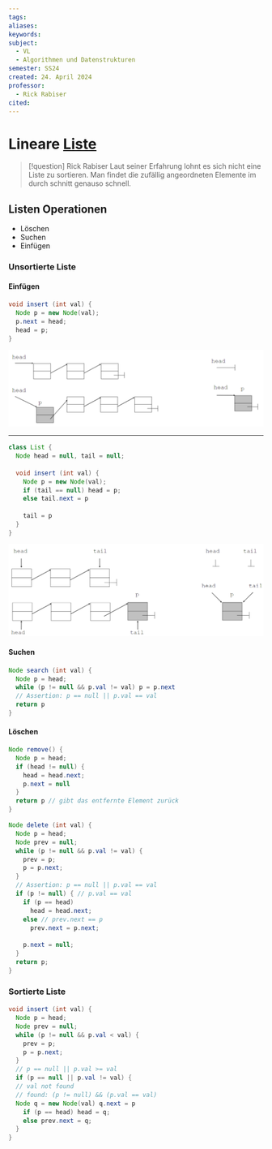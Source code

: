 ```yaml
---
tags: 
aliases: 
keywords: 
subject:
  - VL
  - Algorithmen und Datenstrukturen
semester: SS24
created: 24. April 2024
professor:
  - Rick Rabiser
cited:
---
```

 

# Lineare [Liste](Linked%20Lists.md)

> [!question] Rick Rabiser
> Laut seiner Erfahrung lohnt es sich nicht eine Liste zu sortieren. Man findet die zufällig angeordneten Elemente im durch schnitt genauso schnell. 

## Listen Operationen

- Löschen
- Suchen
- Einfügen

### Unsortierte Liste

#### Einfügen

```Java title:"Einfügen (am Listenanfang)"
void insert (int val) {
  Node p = new Node(val);
  p.next = head;
  head = p;
}
```

![invert_dark](assets/LinListInsertBeginning.png)

---

```Java title:"Einfügen (am Listen anfang)"
class List {
  Node head = null, tail = null;
  
  void insert (int val) {
    Node p = new Node(val);
    if (tail == null) head = p;
    else tail.next = p
    
    tail = p
  }
}
```

![](assets/LinListInsEnd.png)

#### Suchen

```Java title:"Suchen eines Knoten mit dem Schlüsse6l val"
Node search (int val) {
  Node p = head;
  while (p != null && p.val != val) p = p.next
  // Assertion: p == null || p.val == val
  return p
}
```

#### Löschen

```Java title:"Löschen (am Listenanfang)"
Node remove() {
  Node p = head;
  if (head != null) {
    head = head.next;
    p.next = null
  }
  return p // gibt das entfernte Element zurück
}
```

```Java title:"Löschen (eines Knotens mit dem Schlüssel val)"
Node delete (int val) {
  Node p = head;
  Node prev = null;
  while (p != null && p.val != val) {
    prev = p;
    p = p.next;
  }
  // Assertion: p == null || p.val == val
  if (p != null) { // p.val == val
    if (p == head)
      head = head.next;
    else // prev.next == p
      prev.next = p.next;
  
    p.next = null;
  }
  return p;
}
```

### Sortierte Liste

```Java title:"Einfügen"
void insert (int val) {
  Node p = head;
  Node prev = null;
  while (p != null && p.val < val) {
    prev = p;
    p = p.next;
  }
  // p == null || p.val >= val
  if (p == null || p.val != val) {
  // val not found
  // found: (p != null) && (p.val == val)
  Node q = new Node(val) q.next = p
    if (p == head) head = q;
    else prev.next = q;
  }
}
```

```java title:"Löschen"

```
